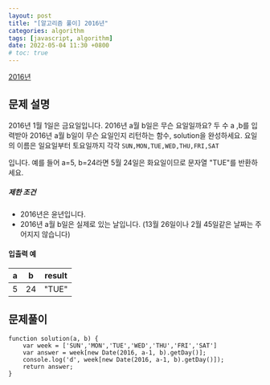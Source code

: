 ```yaml
---
layout: post
title: "[알고리즘 풀이] 2016년"
categories: algorithm
tags: [javascript, algorithm]
date: 2022-05-04 11:30 +0800
# toc: true
---
```


[2016년](https://programmers.co.kr/learn/courses/30/lessons/12901)

## 문제 설명

2016년 1월 1일은 금요일입니다. 2016년 a월 b일은 무슨 요일일까요? 두 수 a ,b를 입력받아 2016년 a월 b일이 무슨 요일인지 리턴하는 함수, solution을 완성하세요. 요일의 이름은 일요일부터 토요일까지 각각 `SUN,MON,TUE,WED,THU,FRI,SAT`

입니다. 예를 들어 a=5, b=24라면 5월 24일은 화요일이므로 문자열 "TUE"를 반환하세요.

##### 제한 조건

- 2016년은 윤년입니다.
- 2016년 a월 b일은 실제로 있는 날입니다. (13월 26일이나 2월 45일같은 날짜는 주어지지 않습니다)

#### 입출력 예

| a   | b   | result |
| --- | --- | ------ |
| 5   | 24  | "TUE"  |

## 문제풀이

```
function solution(a, b) {
    var week = ['SUN','MON','TUE','WED','THU','FRI','SAT']
    var answer = week[new Date(2016, a-1, b).getDay()];
    console.log('d', week[new Date(2016, a-1, b).getDay()]);
    return answer;
}
```
